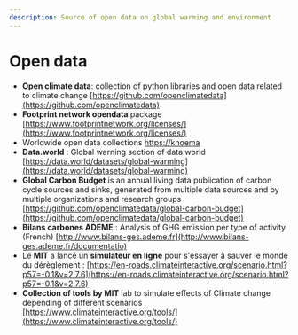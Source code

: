 ```yaml
---
description: Source of open data on global warming and environment
---
```


# Open data



* **Open climate data**: collection of python libraries and open data related to climate change [https://github.com/openclimatedata](https://github.com/openclimatedata)
* **Footprint network opendata** package [https://www.footprintnetwork.org/licenses/](https://www.footprintnetwork.org/licenses/)
* Worldwide open data collections [https://knoema](https://knoema.com)
* **Data.world** : Global warning section of data.world [https://data.world/datasets/global-warming](https://data.world/datasets/global-warming)
* **Global Carbon Budget** is an annual living data publication of carbon cycle sources and sinks, generated from multiple data sources and by multiple organizations and research groups [https://github.com/openclimatedata/global-carbon-budget](https://github.com/openclimatedata/global-carbon-budget)
* **Bilans carbones ADEME** : Analysis of GHG emission per type of activity \(French\)  [http://www.bilans-ges.ademe.fr](http://www.bilans-ges.ademe.fr/documentatio)
* Le **MIT** a lancé un **simulateur en ligne** pour s'essayer à sauver le monde du dérèglement :  [https://en-roads.climateinteractive.org/scenario.html?p57=-0.1&v=2.7.6](https://en-roads.climateinteractive.org/scenario.html?p57=-0.1&v=2.7.6)
* **Collection of tools by MIT** lab to simulate effects of Climate change depending of different scenarios [https://www.climateinteractive.org/tools/](https://www.climateinteractive.org/tools/)

